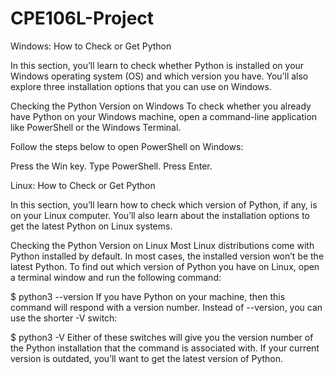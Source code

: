 # CPE106L-Project

Windows: How to Check or Get Python

In this section, you’ll learn to check whether Python is installed on your Windows operating system (OS) and which version you have. You’ll also explore three installation options that you can use on Windows.


Checking the Python Version on Windows
To check whether you already have Python on your Windows machine, open a command-line application like PowerShell or the Windows Terminal.

Follow the steps below to open PowerShell on Windows:

Press the Win key.
Type PowerShell.
Press Enter.

Linux: How to Check or Get Python

In this section, you’ll learn how to check which version of Python, if any, is on your Linux computer. You’ll also learn about the installation options to get the latest Python on Linux systems.

Checking the Python Version on Linux
Most Linux distributions come with Python installed by default. In most cases, the installed version won’t be the latest Python. To find out which version of Python you have on Linux, open a terminal window and run the following command:

$ python3 --version
If you have Python on your machine, then this command will respond with a version number. Instead of --version, you can use the shorter -V switch:

$ python3 -V
Either of these switches will give you the version number of the Python installation that the command is associated with. If your current version is outdated, you’ll want to get the latest version of Python.
